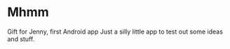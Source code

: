 Mhmm
====

Gift for Jenny, first Android app
Just a silly little app to test out some ideas and stuff.

